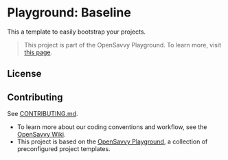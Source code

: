 # Playground: Baseline

<!-- When using the Playground to bootstrap a project, replace this by your project description. -->
This a template to easily bootstrap your projects.

> This project is part of the OpenSavvy Playground.
> To learn more, visit [this page](docs/playground/README.md).

## License

<!-- Mentions under which license you are publishing the project. -->
<!-- Add the full text to the LICENSE file. -->

## Contributing

See [CONTRIBUTING.md](CONTRIBUTING.md).
- To learn more about our coding conventions and workflow, see the [OpenSavvy Wiki](https://gitlab.com/opensavvy/wiki/-/blob/main/README.md#wiki).
- This project is based on the [OpenSavvy Playground](docs/playground/README.md), a collection of preconfigured project templates.
